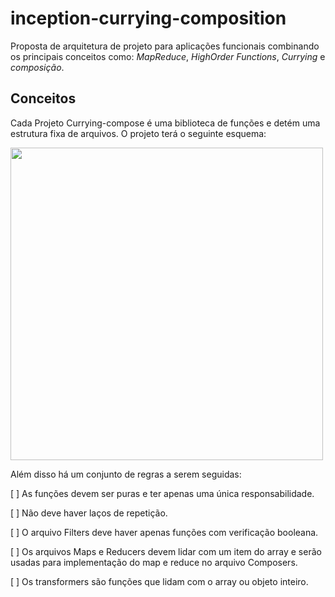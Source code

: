 # inception-currying-composition
Proposta de arquitetura de projeto para aplicações funcionais combinando os principais conceitos como: *MapReduce*, *HighOrder Functions*, *Currying* e *composição*.


## Conceitos
Cada Projeto Currying-compose é uma biblioteca de funções e detém uma estrutura fixa de arquivos. O projeto terá o seguinte esquema:

<img src="https://user-images.githubusercontent.com/48892066/190886389-be713d68-c255-4b80-baaf-49a6a95a6574.png" style="width: 500px;"/>

Além disso há um conjunto de regras a serem seguidas:

[ ] As funções devem ser puras e ter apenas uma única responsabilidade.

[ ] Não deve haver laços de repetição.

[ ] O arquivo Filters deve haver apenas funções com verificação booleana.

[ ] Os arquivos Maps e Reducers devem lidar com um item do array e serão usadas para implementação do map e reduce no arquivo Composers.

[ ] Os transformers são funções que lidam com o array ou objeto inteiro.


